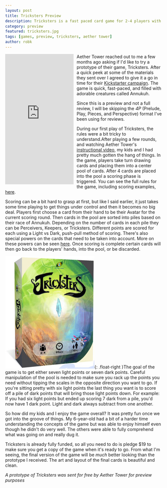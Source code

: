 ```yaml
---
layout: post
title: Tricksters Preview
description: Tricksters is a fast paced card game for 2-4 players with adorable critters called Annukuh.
category: preview
featured: tricksters.jpg
tags: [games, preview, tricksters, aether tower]
author: robk
---
```


<iframe frameborder="0" height="420" scrolling="no" style="float:left;margin-right:10px;" src="https://www.kickstarter.com/projects/aethertower/tricksters-the-first-game-with-the-mischievous-ann/widget/card.html?v=2" width="220"></iframe>

Aether Tower reached out to me a few months ago asking if I'd like to try a prototype of their game, Tricksters. After a quick peek at some of the materials they sent over I agreed to give it a go in time for their [Kickstarter campaign](https://www.kickstarter.com/projects/aethertower/tricksters-the-first-game-with-the-mischievous-ann). The game is quick, fast-paced, and filled with adorable creatures called Annukuh.

Since this is a preview and not a full review, I will be skipping the *4P* (Prelude, Play, Pieces, and Perspective) format I've been using for reviews.

During our first play of Tricksters, the rules were a bit tricky to understand.After playing a few rounds, and watching Aether Tower's [instructional video](https://www.youtube.com/watch?v=br_EU6KLYHM), my kids and I had pretty much gotten the hang of things. In the game, players take turn drawing cards and placing them into a center pool of cards. After 4 cards are placed into the pool a scoring phase is triggered. You can see the full rules for the game, including scoring examples, [here](https://docs.google.com/document/d/1WqIwFd0nXu1PdT8IGZlqxayGMr4b8tCPiY-Rkq79L_s/edit).

Scoring can be a bit hard to grasp at first, but like I said earlier, it just takes some time playing to get things under control and then it becomes no big deal.  Players first choose a card from their hand to be their Avatar for the current scoring round. Then cards in the pool are sorted into piles based on their race of Annukuh. Depending on the number of cards in each pile they can be Perceivers, Keepers, or Tricksters. Different points are scored for each using a Light vs Dark, push-pull method of scoring. There's also special powers on the cards that need to be taken into account. More on these powers can be seen [here](https://www.youtube.com/watch?v=KjIt1Too1os). Once scoring is complete certain cards will then go back to the players' hands, into the pool, or be discarded.

![Box](/images/tricksters/box.jpg){: .float-right }The goal of the game is to get either seven light points or seven dark points. Careful manipulation of the pool is needed to make sure you rack up the points you need without tipping the scales in the opposite direction you want to go. If you're sitting pretty with six light points the last thing you want is to score off a pile of dark points that will bring those light points down. For example: If you had six light points but ended up scoring 7 dark from a pile, you'd now have 1 dark point. Light and dark always subtract from one another.

So how did my kids and I enjoy the game overall? It was pretty fun once we got into the groove of things. My 6-year-old had a bit of a harder time understanding the concepts of the game but was able to enjoy himself even though he didn't do very well. The others were able to fully comprehend what was going on and really dug it.

Tricksters is already fully funded, so all you need to do is pledge $19 to make sure you get a copy of the game when it's ready to go. From what I'm seeing, the final version of the game will be *much* better looking than the prototype I received. The art and layout of the final cards is beautiful and clean.


*A prototype of Tricksters was sent for free by Aether Tower for preview purposes*

